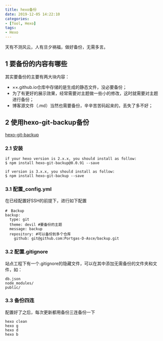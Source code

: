 ```yaml
---
title: hexo备份
date: 2019-12-05 14:22:10
categories:
- [Tool, Hexo]
tags:
- Hexo
---
```

天有不测风云，人有旦夕祸福，做好备份，无需多言。
<!-- more -->

## 1 要备份的内容有哪些
其实要备份的主要有两大块内容：
- ××.github.io仓库中存储的是生成的静态文件，没必要备份；
- 为了有更好的展示效果，经常需要对主题做一些小的修改，这时就需要对主题进行备份；
- 博客源文件（.md）当然也需要备份，辛辛苦苦码起来的，丢失了多不好；

## 2 使用hexo-git-backup备份
[hexo-git-backup](https://github.com/coneycode/hexo-git-backup)
### 2.1 安装
```
if your hexo version is 2.x.x, you should install as follow:
$ npm install hexo-git-backup@0.0.91 --save

if version is 3.x.x, you should install as follow:
$ npm install hexo-git-backup --save
```

### 3.1 配置_config.yml
在已经配置好SSH的前提下，进行如下配置
```
#　Backup
backup:
  type: git
  theme: devil #要备份的主题
  message: backup
  repository: #可以备份到多个仓库
    github: git@github.com:Portgas-D-Asce/backup.git
```
### 3.2 配置.gitignore
站点工程下有一个.gitignore的隐藏文件，可以在其中添加无需备份的文件夹和文件，如：
```
db.json
node_modules/
public/
```
### 3.3 备份四连
配置好了之后，每次更新都用备份三连备份一下
```
hexo clean
hexo g
hexo d
hexo b
```
